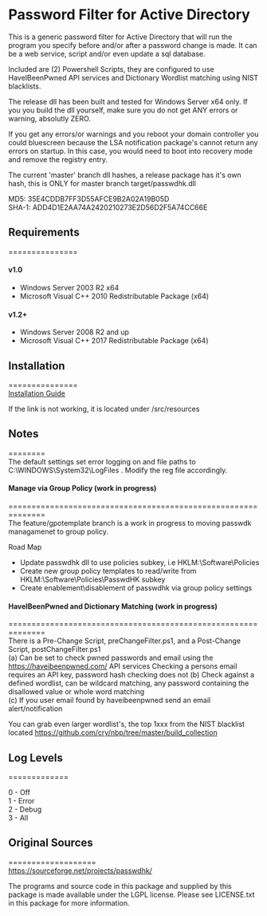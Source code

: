 # Password Filter for Active Directory

This is a generic password filter for Active Directory that will run the program you specify before and/or after a password change is made. It can be a web service, script and/or even update a sql database.  
  
Included are (2) Powershell Scripts, they are configured to use HaveIBeenPwned API services and Dictionary Wordlist matching using NIST blacklists.  
  
The release dll has been built and tested for Windows Server x64 only. If you you build the dll yourself, make sure you do not get ANY errors or warning, absolutly ZERO.  
  
If you get any errors/or warnings and you reboot your domain controller you could bluescreen because the LSA notification package's cannot return any errors on startup. In this case, you would need to boot into recovery mode and remove the registry entry.  
  
  The current 'master' branch dll hashes, a release package has it's own hash, this is ONLY for master branch target/passwdhk.dll  
  
  MD5: 35E4CDDB7FF3D55AFCE9B2A02A19B05D  
  SHA-1: ADD4D1E2AA74A2420210273E2D56D2F5A74CC66E  
  
## Requirements  
===============  
#### v1.0  
- Windows Server 2003 R2 x64
- Microsoft Visual C++ 2010 Redistributable Package (x64)  
  
#### v1.2+
- Windows Server 2008 R2 and up
- Microsoft Visual C++ 2017 Redistributable Package (x64)  
  
## Installation  
===============  
[Installation Guide](src/resources/Installation_Guide_v1.3.pdf)  
  
If the link is not working, it is located under /src/resources    

## Notes  
========  
The default settings set error logging on and file paths to C:\WINDOWS\System32\LogFiles . Modify the reg file accordingly.  

#### Manage via Group Policy (work in progress)  
==============================================================  
The feature/gpotemplate branch is a work in progress to moving passwdk managamenet to group policy.  
  
Road Map  
  - Update passwdhk dll to use policies subkey, i.e HKLM:\Software\Policies  
  - Create new group policy templates to read/write from HKLM:\Software\Policies\PasswdHK subkey  
  - Create enablement\disablement of passwdhk via group policy settings  
  
#### HaveIBeenPwned and Dictionary Matching (work in progress)  
==============================================================  
There is a Pre-Change Script, preChangeFilter.ps1, and a Post-Change Script, postChangeFilter.ps1  
(a) Can be set to check pwned passwords and email using the https://haveibeenpwned.com/ API services  Checking a persons email requires an API key, password hash checking does not
(b) Check against a defined wordlist, can be wildcard matching, any password containing the disallowed value or whole word matching  
(c) If you user email found by haveibeenpwned send an email alert/notification  
  
You can grab even larger wordlist's, the top 1xxx from the NIST blacklist located https://github.com/cry/nbp/tree/master/build_collection
## Log Levels  
=============  
  
0 - Off  
1 - Error  
2 - Debug  
3 - All  
  
## Original Sources  
===================  
https://sourceforge.net/projects/passwdhk/  
  
The programs and source code in this package and supplied by this package is made available under the LGPL license.  Please see LICENSE.txt in this package for more information.  
